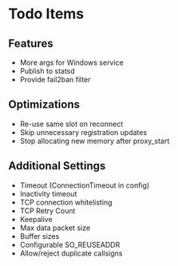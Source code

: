 Todo Items
==========

Features
--------
* More args for Windows service
* Publish to statsd
* Provide fail2ban filter

Optimizations
-------------
* Re-use same slot on reconnect
* Skip unnecessary registration updates
* Stop allocating new memory after proxy\_start

Additional Settings
-------------------
* Timeout (ConnectionTimeout in config)
* Inactivity timeout
* TCP connection whitelisting
* TCP Retry Count
* Keepalive
* Max data packet size
* Buffer sizes
* Configurable SO\_REUSEADDR
* Allow/reject duplicate callsigns
